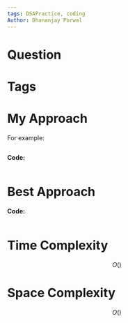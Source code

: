 ```yaml
---
tags: DSAPractice, coding
Author: Dhananjay Porwal
---
```


# Question



# Tags



# My Approach



For example:

```bash

```


**Code:**

```python

```

# Best Approach



**Code:**

```python

```

# Time Complexity


$$O()$$

# Space Complexity
$$O()$$
